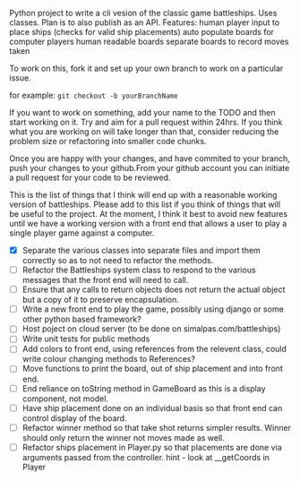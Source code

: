 Python project to write a cli vesion of the classic game battleships. Uses classes. Plan is to also publish as an API.
Features:
  human player input to place ships (checks for valid ship placements)
  auto populate boards for computer players
  human readable boards
  separate boards to record moves taken

To work on this, fork it and set up your own branch to work on a particular issue. 

for example:
`git checkout -b yourBranchName`

If you want to work on something, add your name to the TODO and then start working on it. Try and aim for a pull request within 24hrs. If you think what you are working on will take longer than that, consider reducing the problem size or refactoring into smaller code chunks.

Once you are happy with your changes, and have commited to your branch, push your changes to your github.From your github account you can initiate a pull request for your code to be reviewed.

This is the list of things that I think will end up with a reasonable working version of battleships. Please add to this list if you think of things that will be useful to the project. At the moment, I think it best to avoid new features until we have a working version with a front end that allows a user to play a single player game against a computer.

- [x] Separate the various classes into separate files and import them correctly so as to not need to refactor the methods.
- [ ] Refactor the Battleships system class to respond to the various messages that the front end will need to call.
- [ ] Ensure that any calls to return objects does not return the actual object but a copy of it to preserve encapsulation.
- [ ] Write a new front end to play the game, possibly using django or some other python based framework?
- [ ] Host poject on cloud server (to be done on simalpas.com/battleships)
- [ ] Write unit tests for public methods
- [ ] Add colors to front end, using references from the relevent class, could write colour changing methods to References?
- [ ] Move functions to print the board, out of ship placement and into front end.
- [ ] End reliance on toString method in GameBoard as this is a display component, not model.
- [ ] Have ship placement done on an individual basis so that front end can control display of the board.
- [ ] Refactor winner method so that take shot returns simpler results. Winner should only return the winner not moves made as well.
- [ ] Refactor ships placement in Player.py so that placements are done via arguments passed from the controller. hint - look at __getCoords in Player